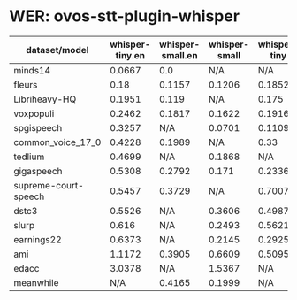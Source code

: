 
# WER: ovos-stt-plugin-whisper
|dataset/model|whisper-tiny.en|whisper-small.en|whisper-small|whisper-tiny|
|-|-|-|-|-|
| minds14 | 0.0667 | 0.0 | N/A | N/A |
| fleurs | 0.18 | 0.1157 | 0.1206 | 0.1852 |
| Libriheavy-HQ | 0.1951 | 0.119 | N/A | 0.175 |
| voxpopuli | 0.2462 | 0.1817 | 0.1622 | 0.1916 |
| spgispeech | 0.3257 | N/A | 0.0701 | 0.1109 |
| common_voice_17_0 | 0.4228 | 0.1989 | N/A | 0.33 |
| tedlium | 0.4699 | N/A | 0.1868 | N/A |
| gigaspeech | 0.5308 | 0.2792 | 0.171 | 0.2336 |
| supreme-court-speech | 0.5457 | 0.3729 | N/A | 0.7007 |
| dstc3 | 0.5526 | N/A | 0.3606 | 0.4987 |
| slurp | 0.616 | N/A | 0.2493 | 0.5621 |
| earnings22 | 0.6373 | N/A | 0.2145 | 0.2925 |
| ami | 1.1172 | 0.3905 | 0.6609 | 0.5095 |
| edacc | 3.0378 | N/A | 1.5367 | N/A |
| meanwhile | N/A | 0.4165 | 0.1999 | N/A |